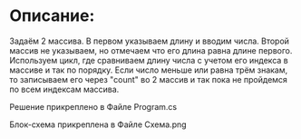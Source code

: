 # Описание:
Задаём 2 массива. В первом указываем длину и вводим числа. Второй массив не указываем, но отмечаем что его длина равна длине первого.
Используем цикл, где сравниваем длину числа с учетом его индекса в массиве и так по порядку.
Если число меньше или равна трём знакам, то записываем его через "count" во 2 массив и так пока не пройдемся по всем индексам массива.

Решение прикреплено в Файле Program.cs

Блок-схема прикреплена в Файле Схема.png
